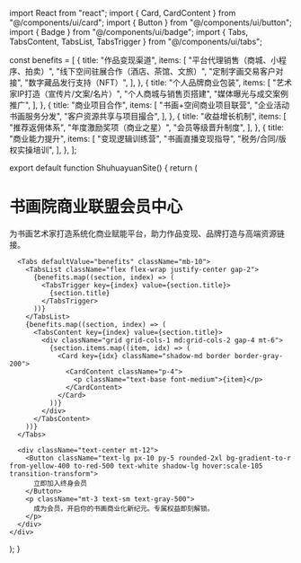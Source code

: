 import React from "react";
import { Card, CardContent } from "@/components/ui/card";
import { Button } from "@/components/ui/button";
import { Badge } from "@/components/ui/badge";
import { Tabs, TabsContent, TabsList, TabsTrigger } from "@/components/ui/tabs";

const benefits = [
  {
    title: "作品变现渠道",
    items: [
      "平台代理销售（商城、小程序、拍卖）",
      "线下空间驻展合作（酒店、茶馆、文旅）",
      "定制字画交易客户对接",
      "数字藏品发行支持（NFT）",
    ],
  },
  {
    title: "个人品牌商业包装",
    items: [
      "艺术家IP打造（宣传片/文案/名片）",
      "个人商城与销售页搭建",
      "媒体曝光与成交案例推广",
    ],
  },
  {
    title: "商业项目合作",
    items: [
      "书画+空间商业项目联营",
      "企业活动书画服务分发",
      "客户资源共享与项目撮合",
    ],
  },
  {
    title: "收益增长机制",
    items: [
      "推荐返佣体系",
      "年度激励奖项（商业之星）",
      "会员等级晋升制度",
    ],
  },
  {
    title: "商业能力提升",
    items: [
      "变现逻辑训练营",
      "书画直播变现指导",
      "税务/合同/版权实操培训",
    ],
  },
];

export default function ShuhuayuanSite() {
  return (
    <div className="p-6 max-w-6xl mx-auto">
      <h1 className="text-4xl font-bold mb-4 text-center">书画院商业联盟会员中心</h1>
      <p className="text-center text-lg text-gray-600 mb-8">
        为书画艺术家打造系统化商业赋能平台，助力作品变现、品牌打造与高端资源链接。
      </p>

      <Tabs defaultValue="benefits" className="mb-10">
        <TabsList className="flex flex-wrap justify-center gap-2">
          {benefits.map((section, index) => (
            <TabsTrigger key={index} value={section.title}>
              {section.title}
            </TabsTrigger>
          ))}
        </TabsList>
        {benefits.map((section, index) => (
          <TabsContent key={index} value={section.title}>
            <div className="grid grid-cols-1 md:grid-cols-2 gap-4 mt-6">
              {section.items.map((item, idx) => (
                <Card key={idx} className="shadow-md border border-gray-200">
                  <CardContent className="p-4">
                    <p className="text-base font-medium">{item}</p>
                  </CardContent>
                </Card>
              ))}
            </div>
          </TabsContent>
        ))}
      </Tabs>

      <div className="text-center mt-12">
        <Button className="text-lg px-10 py-5 rounded-2xl bg-gradient-to-r from-yellow-400 to-red-500 text-white shadow-lg hover:scale-105 transition-transform">
          立即加入终身会员
        </Button>
        <p className="mt-3 text-sm text-gray-500">
          成为会员，开启你的书画商业化新纪元。专属权益即刻解锁。
        </p>
      </div>
    </div>
  );
}
